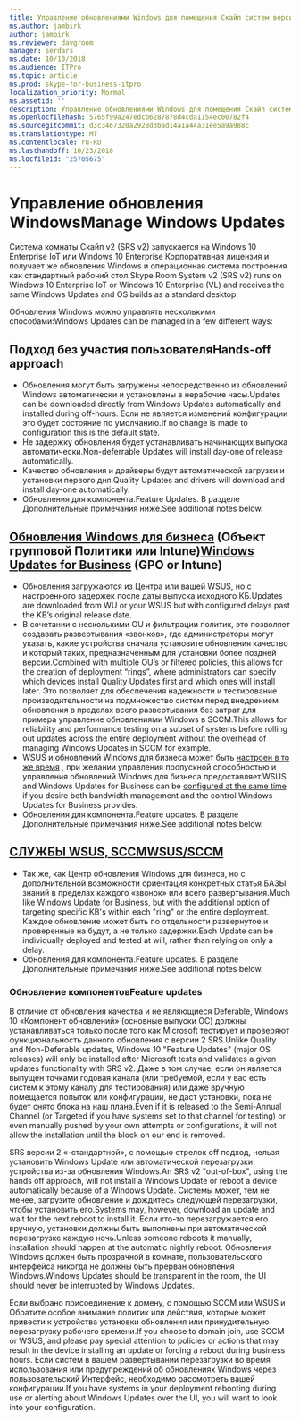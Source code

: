 ```yaml
---
title: Управление обновлениями Windows для помещения Скайп систем версии 2
ms.author: jambirk
author: jambirk
ms.reviewer: davgroom
manager: serdars
ms.date: 10/10/2018
ms.audience: ITPro
ms.topic: article
ms.prod: skype-for-business-itpro
localization_priority: Normal
ms.assetid: ''
description: Управление обновлениями Windows для помещения Скайп систем версии 2
ms.openlocfilehash: 5765f99a247edcb6287878d4cda1154ec00782f4
ms.sourcegitcommit: d3c3467320a2928d3bad14a1a44a31ee5a9a988c
ms.translationtype: MT
ms.contentlocale: ru-RU
ms.lasthandoff: 10/23/2018
ms.locfileid: "25705675"
---
```

# <a name="manage-windows-updates"></a><span data-ttu-id="9fd5f-103">Управление обновления Windows</span><span class="sxs-lookup"><span data-stu-id="9fd5f-103">Manage Windows Updates</span></span>

<span data-ttu-id="9fd5f-104">Система комнаты Скайп v2 (SRS v2) запускается на Windows 10 Enterprise IoT или Windows 10 Enterprise Корпоративная лицензия и получает же обновления Windows и операционная система построения как стандартный рабочий стол.</span><span class="sxs-lookup"><span data-stu-id="9fd5f-104">Skype Room System v2 (SRS v2) runs on Windows 10 Enterprise IoT or Windows 10 Enterprise (VL) and receives the same Windows Updates and OS builds as a standard desktop.</span></span>

<span data-ttu-id="9fd5f-105">Обновления Windows можно управлять несколькими способами:</span><span class="sxs-lookup"><span data-stu-id="9fd5f-105">Windows Updates can be managed in a few different ways:</span></span>

## <a name="hands-off-approach"></a><span data-ttu-id="9fd5f-106">Подход без участия пользователя</span><span class="sxs-lookup"><span data-stu-id="9fd5f-106">Hands-off approach</span></span> 
- <span data-ttu-id="9fd5f-107">Обновления могут быть загружены непосредственно из обновлений Windows автоматически и установлены в нерабочие часы.</span><span class="sxs-lookup"><span data-stu-id="9fd5f-107">Updates can be downloaded directly from Windows Updates automatically and installed during off-hours.</span></span> <span data-ttu-id="9fd5f-108">Если не является изменений конфигурации это будет состояние по умолчанию.</span><span class="sxs-lookup"><span data-stu-id="9fd5f-108">If no change is made to configuration this is the default state.</span></span>
- <span data-ttu-id="9fd5f-109">Не задержку обновления будет устанавливать начинающих выпуска автоматически.</span><span class="sxs-lookup"><span data-stu-id="9fd5f-109">Non-deferrable Updates will install day-one of release automatically.</span></span> 
- <span data-ttu-id="9fd5f-110">Качество обновления и драйверы будут автоматической загрузки и установки первого дня.</span><span class="sxs-lookup"><span data-stu-id="9fd5f-110">Quality Updates and drivers will download and install day-one automatically.</span></span> 
- <span data-ttu-id="9fd5f-111">Обновления для компонента.</span><span class="sxs-lookup"><span data-stu-id="9fd5f-111">Feature Updates.</span></span> <span data-ttu-id="9fd5f-112">В разделе Дополнительные примечания ниже.</span><span class="sxs-lookup"><span data-stu-id="9fd5f-112">See additional notes below.</span></span> 

## <a name="windows-updates-for-businesshttpsdocsmicrosoftcomen-uswindowsdeploymentupdatewaas-manage-updates-wufb-gpo-or-intune"></a><span data-ttu-id="9fd5f-113">[Обновления Windows для бизнеса](https://docs.microsoft.com/en-us/windows/deployment/update/waas-manage-updates-wufb) (Объект групповой Политики или Intune)</span><span class="sxs-lookup"><span data-stu-id="9fd5f-113">[Windows Updates for Business](https://docs.microsoft.com/en-us/windows/deployment/update/waas-manage-updates-wufb) (GPO or Intune)</span></span>   
- <span data-ttu-id="9fd5f-114">Обновления загружаются из Центра или вашей WSUS, но с настроенного задержек после даты выпуска исходного КБ.</span><span class="sxs-lookup"><span data-stu-id="9fd5f-114">Updates are downloaded from WU or your WSUS but with configured delays past the KB’s original release date.</span></span> 
- <span data-ttu-id="9fd5f-115">В сочетании с несколькими OU и фильтрации политик, это позволяет создавать развертывания «звонков», где администраторы могут указать, какие устройства сначала установите обновления качество и который таких, предназначенным для установки более поздней версии.</span><span class="sxs-lookup"><span data-stu-id="9fd5f-115">Combined with multiple OU’s or filtered policies, this allows for the creation of deployment “rings”, where administrators can specify which devices install Quality Updates first and which ones will install later.</span></span> <span data-ttu-id="9fd5f-116">Это позволяет для обеспечения надежности и тестирование производительности на подмножество систем перед внедрением обновления в пределах всего развертывания без затрат для примера управление обновлениями Windows в SCCM.</span><span class="sxs-lookup"><span data-stu-id="9fd5f-116">This allows for reliability and performance testing on a subset of systems before rolling out updates across the entire deployment without the overhead of managing Windows Updates in SCCM for example.</span></span>
- <span data-ttu-id="9fd5f-117">WSUS и обновлений Windows для бизнеса может быть [настроен в то же время](https://docs.microsoft.com/en-us/windows/deployment/update/waas-integrate-wufb) , при желании управления пропускной способностью и управления обновлений Windows для бизнеса предоставляет.</span><span class="sxs-lookup"><span data-stu-id="9fd5f-117">WSUS and Windows Updates for Business can be [configured at the same time](https://docs.microsoft.com/en-us/windows/deployment/update/waas-integrate-wufb) if you desire both bandwidth management and the control Windows Updates for Business provides.</span></span>
- <span data-ttu-id="9fd5f-118">Обновления для компонента.</span><span class="sxs-lookup"><span data-stu-id="9fd5f-118">Feature updates.</span></span> <span data-ttu-id="9fd5f-119">В разделе Дополнительные примечания ниже.</span><span class="sxs-lookup"><span data-stu-id="9fd5f-119">See additional notes below.</span></span>

## <a name="wsussccmhttpsdocsmicrosoftcomen-uswindowsdeploymentupdatewaas-manage-updates-configuration-manager"></a>[<span data-ttu-id="9fd5f-120">СЛУЖБЫ WSUS, SCCM</span><span class="sxs-lookup"><span data-stu-id="9fd5f-120">WSUS/SCCM</span></span>](https://docs.microsoft.com/en-us/windows/deployment/update/waas-manage-updates-configuration-manager)
- <span data-ttu-id="9fd5f-121">Так же, как Центр обновления Windows для бизнеса, но с дополнительной возможности ориентация конкретных статья БАЗЫ знаний в пределах каждого «звонок» или всего развертывания.</span><span class="sxs-lookup"><span data-stu-id="9fd5f-121">Much like Windows Update for Business, but with the additional option of targeting specific KB's within each "ring" or the entire deployment.</span></span> <span data-ttu-id="9fd5f-122">Каждое обновление может быть по отдельности развернутое и проверенные на будут, а не только задержки.</span><span class="sxs-lookup"><span data-stu-id="9fd5f-122">Each Update can be individually deployed and tested at will, rather than relying on only a delay.</span></span> 
- <span data-ttu-id="9fd5f-123">Обновления для компонента.</span><span class="sxs-lookup"><span data-stu-id="9fd5f-123">Feature updates.</span></span> <span data-ttu-id="9fd5f-124">В разделе Дополнительные примечания ниже.</span><span class="sxs-lookup"><span data-stu-id="9fd5f-124">See additional notes below.</span></span>


### <a name="feature-updates"></a><span data-ttu-id="9fd5f-125">Обновление компонентов</span><span class="sxs-lookup"><span data-stu-id="9fd5f-125">Feature updates</span></span>

<span data-ttu-id="9fd5f-126">В отличие от обновления качества и не являющиеся Deferable, Windows 10 «Компонент обновлений» (основные выпуски ОС) должны устанавливаться только после того как Microsoft тестирует и проверяют функциональность данного обновления с версии 2 SRS.</span><span class="sxs-lookup"><span data-stu-id="9fd5f-126">Unlike Quality and Non-Deferable updates, Windows 10 "Feature Updates" (major OS releases) will only be installed after Microsoft tests and validates a given updates functionality with SRS v2.</span></span> <span data-ttu-id="9fd5f-127">Даже в том случае, если он является выпущен точками годовая канала (или требуемой, если у вас есть систем к этому каналу для тестирования) или даже вручную помещается попыток или конфигурации, не даст установки, пока не будет снято блока на наш плана.</span><span class="sxs-lookup"><span data-stu-id="9fd5f-127">Even if it is released to the Semi-Annual Channel (or Targeted if you have systems set to that channel for testing) or even manually pushed by your own attempts or configurations, it will not allow the installation until the block on our end is removed.</span></span>

<span data-ttu-id="9fd5f-128">SRS версии 2 «-стандартной», с помощью стрелок off подход, нельзя установить Windows Update или автоматической перезагрузки устройства из-за обновления Windows.</span><span class="sxs-lookup"><span data-stu-id="9fd5f-128">An SRS v2 "out-of-box", using the hands off approach, will not install a Windows Update or reboot a device automatically because of a Windows Update.</span></span> <span data-ttu-id="9fd5f-129">Системы может, тем не менее, загрузите обновление и дождитесь следующей перезагрузки, чтобы установить его.</span><span class="sxs-lookup"><span data-stu-id="9fd5f-129">Systems may, however, download an update and wait for the next reboot to install it.</span></span> <span data-ttu-id="9fd5f-130">Если кто-то перезагружается его вручную, установки должны быть выполнены при автоматической перезагрузке каждую ночь.</span><span class="sxs-lookup"><span data-stu-id="9fd5f-130">Unless someone reboots it manually, installation should happen at the automatic nightly reboot.</span></span> <span data-ttu-id="9fd5f-131">Обновления Windows должен быть прозрачной в комнате, пользовательского интерфейса никогда не должны быть прерван обновления Windows.</span><span class="sxs-lookup"><span data-stu-id="9fd5f-131">Windows Updates should be transparent in the room, the UI should never be interrupted by Windows Updates.</span></span>

<span data-ttu-id="9fd5f-132">Если выбрано присоединение к домену, с помощью SCCM или WSUS и Обратите особое внимание политик или действия, которые может привести к устройства установки обновления или принудительную перезагрузку рабочего времени.</span><span class="sxs-lookup"><span data-stu-id="9fd5f-132">If you choose to domain join, use SCCM or WSUS, and please pay special attention to policies or actions that may result in the device installing an update or forcing a reboot during business hours.</span></span> <span data-ttu-id="9fd5f-133">Если систем в вашем развертывании перезагрузки во время использования или предупреждений об обновлениях Windows через пользовательский Интерфейс, необходимо рассмотреть вашей конфигурации.</span><span class="sxs-lookup"><span data-stu-id="9fd5f-133">If you have systems in your deployment rebooting during use or alerting about Windows Updates over the UI, you will want to look into your configuration.</span></span>